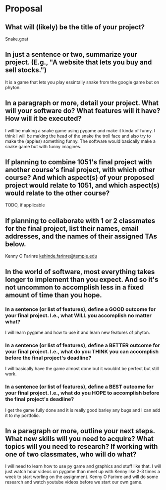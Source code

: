 # Proposal

## What will (likely) be the title of your project?

Snake.goat

## In just a sentence or two, summarize your project. (E.g., "A website that lets you buy and sell stocks.")

It is a game that lets you play essintally snake from the google game but on phyton.

## In a paragraph or more, detail your project. What will your software do? What features will it have? How will it be executed?

I will be making a snake game using pygame and make it kinda of funny. I think I will be making the head of the snake the troll face and also try to make the (apples) something funny. The software would basically make a snake game but with funny imagines.
## If planning to combine 1051's final project with another course's final project, with which other course? And which aspect(s) of your proposed project would relate to 1051, and which aspect(s) would relate to the other course?

TODO, if applicable

## If planning to collaborate with 1 or 2 classmates for the final project, list their names, email addresses, and the names of their assigned TAs below.
Kenny O Farinre
kehinde.farinre@temple.edu

## In the world of software, most everything takes longer to implement than you expect. And so it's not uncommon to accomplish less in a fixed amount of time than you hope.


### In a sentence (or list of features), define a GOOD outcome for your final project. I.e., what WILL you accomplish no matter what?
I will learn pygame and how to use it and learn new features of phyton.

### In a sentence (or list of features), define a BETTER outcome for your final project. I.e., what do you THINK you can accomplish before the final project's deadline?
I will basically have the game almost done but it wouldnt be perfect but still work.


### In a sentence (or list of features), define a BEST outcome for your final project. I.e., what do you HOPE to accomplish before the final project's deadline?
 I get the game fully done and it is really good barley any bugs and I can add it to my portfolio.


## In a paragraph or more, outline your next steps. What new skills will you need to acquire? What topics will you need to research? If working with one of two classmates, who will do what?

I will need to learn how to use py game and graphics and stuff like that. I will just watch hour videos on pygame than meet up with Kenny like 2-3 times a week to start worling on the assignment. Kenny O Farinre and will do some research and watch youtube videos before we start our own game.
